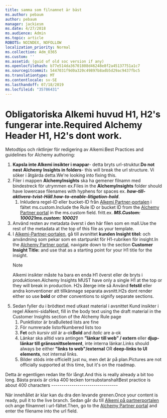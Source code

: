 ```yaml
---
title: samma som filnamnet är bäst
ms.author: pebaum
author: pebaum
manager: jackiesm
ms.date: 4/27/2018
ms.audience: Admin
ms.topic: article
ROBOTS: NOINDEX, NOFOLLOW
localization_priority: Normal
ms.collection: Adm_O365
ms.custom: ''
ms.assetid: (guid of old soc version if any)
ms.openlocfilehash: b77e514da36701808d46248e8f2a45137751a1c7
ms.sourcegitcommit: 5447031f9d0a320c49897b8adb5d29ac9437fbc5
ms.translationtype: MT
ms.contentlocale: sv-SE
ms.lasthandoff: 07/18/2019
ms.locfileid: "35786431"
---
```

# <a name="required-alchemy-header-h1-h2s-dont-work"></a><span data-ttu-id="13e03-102">Obligatoriska Alkemi huvud H1, H2's fungerar inte.</span><span class="sxs-lookup"><span data-stu-id="13e03-102">Required Alchemy Header H1, H2's dont work.</span></span>
<span data-ttu-id="13e03-103">Metodtips och riktlinjer för redigering av Alkemi:</span><span class="sxs-lookup"><span data-stu-id="13e03-103">Best Practices and guidelines for Alchemy authoring:</span></span>

1. <span data-ttu-id="13e03-104">**Kapsla inte Alkemi insikter i mappar**- detta bryts url-struktur.</span><span class="sxs-lookup"><span data-stu-id="13e03-104">**Do not nest Alchemy Insights in folders**- this will break the url structure.</span></span> <span data-ttu-id="13e03-105">Vi söker i åtgärda detta.</span><span class="sxs-lookup"><span data-stu-id="13e03-105">We're looking into fixing this.</span></span>
1. <span data-ttu-id="13e03-106">Filer i mappen **AlchemyInsights** ska ha gemener filnamn med bindestreck för utrymmen ex.</span><span class="sxs-lookup"><span data-stu-id="13e03-106">Files in the **AlchemyInsights** folder should have lowercase filenames with hyphens for spaces ex.</span></span> <span data-ttu-id="13e03-107">***how-till-aktivera-tvist-Håll***.</span><span class="sxs-lookup"><span data-stu-id="13e03-107">***how-to-enable-litigation-hold***.</span></span>
    1. <span data-ttu-id="13e03-108">Inkludera regel-ID eller bucket-ID från [Alkemi Partner-portalen](https://alchemyportal.azurewebsites.net) i fältet ms.custom.</span><span class="sxs-lookup"><span data-stu-id="13e03-108">Include the Rule ID or bucket ID from the [Alchemy Partner portal](https://alchemyportal.azurewebsites.net) in the ms.custom field.</span></span> <span data-ttu-id="13e03-109">fritt.</span><span class="sxs-lookup"><span data-stu-id="13e03-109">ex.</span></span> <span data-ttu-id="13e03-110">***MS.Custom: 100021***</span><span class="sxs-lookup"><span data-stu-id="13e03-110">***ms.custom: 100021***</span></span>
1. <span data-ttu-id="13e03-111">Använd resten av metadata överst i den här filen som en mall.</span><span class="sxs-lookup"><span data-stu-id="13e03-111">Use the rest of the metadata at the top of this file as your template.</span></span>
1. <span data-ttu-id="13e03-112">I [Alkemi-Partner-portalen](https://alchemyportal.azurewebsites.net), gå till avsnittet **kunden Insight titel:** och användning som pekar som en startpunkt för H1-rubriken för insight.</span><span class="sxs-lookup"><span data-stu-id="13e03-112">In the [Alchemy Partner portal](https://alchemyportal.azurewebsites.net), navigate down to the section **Customer Insight Title:** and use that as a starting point for your H1 title for the insight.</span></span> 
    > [!NOTE]
    > <span data-ttu-id="13e03-113">Alkemi insikter måste ha bara en enda H1 överst eller de bryts i produktionen.</span><span class="sxs-lookup"><span data-stu-id="13e03-113">Alchemy Insights MUST have only a single H1 at the top or they will break in production.</span></span> <span data-ttu-id="13e03-114">H2s återge inte så Använd **fetstil** eller andra konventioner att tillkännage separata avsnitt.</span><span class="sxs-lookup"><span data-stu-id="13e03-114">H2s dont render either so use **bold** or other conventions to signify separate sections.</span></span>
1. <span data-ttu-id="13e03-115">Sedan fyller du i brödtext med utkast material i avsnittet Kund insikter i regel Alkemi-sida</span><span class="sxs-lookup"><span data-stu-id="13e03-115">Next, fill in the body text using the draft material in the Customer Insights section of the Alchemy Rule page</span></span>
    1. <span data-ttu-id="13e03-116">Punktlistor är bra</span><span class="sxs-lookup"><span data-stu-id="13e03-116">Bulleted lists are fine</span></span>
    1. <span data-ttu-id="13e03-117">För numrerade listor</span><span class="sxs-lookup"><span data-stu-id="13e03-117">Numbered lists too</span></span>
    1. <span data-ttu-id="13e03-118">**Fet** och *kursiv stil* är a-ok</span><span class="sxs-lookup"><span data-stu-id="13e03-118">**Bold** and *italic* are a-ok</span></span>
    1. <span data-ttu-id="13e03-119">Länkar ska alltid vara antingen **”länkar till web” / extern** eller **djup-länkar till gränssnittselement**, inte interna länkar.</span><span class="sxs-lookup"><span data-stu-id="13e03-119">Links should always be either **"links to web"/external** OR **deep-links to UI elements**, not internal links.</span></span>
    1. <span data-ttu-id="13e03-120">Bilder stöds inte officiellt just nu, men det är på plan.</span><span class="sxs-lookup"><span data-stu-id="13e03-120">Pictures are not officially supported at this time, but it's on the roadmap.</span></span>

<span data-ttu-id="13e03-121">Detta är egentligen redan lite för långt.</span><span class="sxs-lookup"><span data-stu-id="13e03-121">And this is really already a bit too long.</span></span> <span data-ttu-id="13e03-122">Bästa praxis är cirka 400 tecken torrsubstanshalt</span><span class="sxs-lookup"><span data-stu-id="13e03-122">Best practice is about 400 characters ---------------------------------</span></span>

<span data-ttu-id="13e03-123">När innehållet är klar kan du dra den levande grenen.</span><span class="sxs-lookup"><span data-stu-id="13e03-123">Once your content is ready, pull it to the live branch.</span></span> <span data-ttu-id="13e03-124">Sedan går du till [Alkemi på partnerportalen](https://alchemyportal.azurewebsites.net) och ange filnamnet i url-fältet.</span><span class="sxs-lookup"><span data-stu-id="13e03-124">Then, go to the [Alchemy Partner portal](https://alchemyportal.azurewebsites.net) and enter the filename into the url field.</span></span> 


